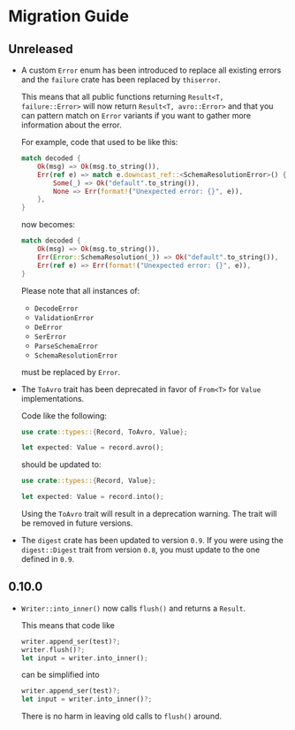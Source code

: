 # Migration Guide
## Unreleased
- A custom `Error` enum has been introduced to replace all existing errors and
  the `failure` crate has been replaced by `thiserror`.

  This means that all public functions returning `Result<T, failure::Error>`
  will now return `Result<T, avro::Error>` and that you can pattern match on
  `Error` variants if you want to gather more information about the error.

  For example, code that used to be like this:
  ```rust
  match decoded {
      Ok(msg) => Ok(msg.to_string()),
      Err(ref e) => match e.downcast_ref::<SchemaResolutionError>() {
          Some(_) => Ok("default".to_string()),
          None => Err(format!("Unexpected error: {}", e)),
      },
  }
  ```

  now becomes:
  ```rust
  match decoded {
      Ok(msg) => Ok(msg.to_string()),
      Err(Error::SchemaResolution(_)) => Ok("default".to_string()),
      Err(ref e) => Err(format!("Unexpected error: {}", e)),
  }
  ```

  Please note that all instances of:
  - `DecodeError`
  - `ValidationError`
  - `DeError`
  - `SerError`
  - `ParseSchemaError`
  - `SchemaResolutionError`

  must be replaced by `Error`.

- The `ToAvro` trait has been deprecated in favor of `From<T>` for `Value` implementations.

  Code like the following:
  ```rust
  use crate::types::{Record, ToAvro, Value};

  let expected: Value = record.avro();
  ```

  should be updated to:

  ```rust
  use crate::types::{Record, Value};

  let expected: Value = record.into();
  ```

  Using the `ToAvro` trait will result in a deprecation warning. The trait will
  be removed in future versions.

- The `digest` crate has been updated to version `0.9`. If you were using the
  `digest::Digest` trait from version `0.8`, you must update to the one defined
  in `0.9`.

## 0.10.0
- `Writer::into_inner()` now calls `flush()` and returns a `Result`.

  This means that code like
  ```rust
  writer.append_ser(test)?;
  writer.flush()?;
  let input = writer.into_inner();
  ```

  can be simplified into
  ```rust
  writer.append_ser(test)?;
  let input = writer.into_inner()?;
  ```
  There is no harm in leaving old calls to `flush()` around.
